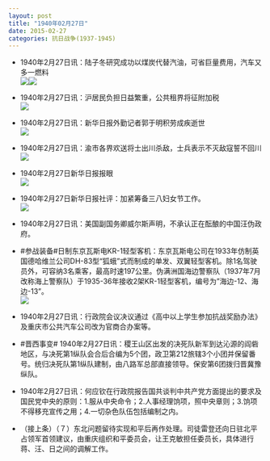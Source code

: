 ```yaml
---
layout: post
title: "1940年02月27日"
date: 2015-02-27
categories: 抗日战争(1937-1945)
---
```


<meta name="referrer" content="no-referrer" />

- 1940年2月27日讯：陆子冬研究成功以煤炭代替汽油，可省巨量费用，汽车又多一燃料 <br/><img src="https://ww4.sinaimg.cn/large/aca367d8jw1epobjz7glhj20n10ckwhe.jpg" /><img src="https://ww2.sinaimg.cn/large/aca367d8jw1epobjzd5h6j208006c0t5.jpg" />

- 1940年2月27日讯：沪居民负担日益繁重，公共租界将征附加税 <br/><img src="https://ww3.sinaimg.cn/large/aca367d8jw1epo9uyox7fj209y061mxq.jpg" />

- 1940年2月27日讯：新华日报外勤记者郭于明积劳成疾逝世 <br/><img src="https://ww3.sinaimg.cn/large/aca367d8jw1epo84hla6bj20rj0bjmzs.jpg" />

- 1940年2月27日讯：渝市各界欢送将士出川杀敌，士兵表示不灭敌寇誓不回川 <br/><img src="https://ww4.sinaimg.cn/large/aca367d8jw1epo6e40arkj205h0cet9b.jpg" />

- 1940年2月27日新华日报报眼 <br/><img src="https://ww3.sinaimg.cn/large/aca367d8jw1epnzftcmxhj209c095dgq.jpg" />

- 1940年2月27日新华日报社评：加紧筹备三八妇女节工作。 <br/><img src="https://ww1.sinaimg.cn/large/aca367d8jw1epnsi037bmj210x0gcafw.jpg" />

- 1940年2月27日讯：美国副国务卿威尔斯声明，不承认正在酝酿的中国汪伪政府。 

- #参战装备#日制东京瓦斯电KR-1轻型客机：东京瓦斯电公司在1933年仿制英国德哈维兰公司DH-83型“狐蛾”式而制成的单发、双翼轻型客机。除1名驾驶员外，可容纳3名乘客，最高时速197公里。伪满洲国海边警察队（1937年7月改称海上警察队）于1935-36年接收2架KR-1轻型客机，编号为”海边-12、海边-13”。  <br/><img src="https://ww4.sinaimg.cn/large/aca367d8jw1epnor05bhfj20dc0o10w7.jpg" />

- 1940年2月27日讯：行政院会议决议通过《高中以上学生参加抗战奖励办法》及重庆市公共汽车公司改为官商合办案等。 

- #晋西事变# 1940年2月27日讯：稷王山区出发的决死队新军到达沁源的阎砦地区，与决死第1纵队会合后合编为5个团，政卫第212旅辖3个小团并保留番号。统归决死队第1纵队建制，由八路军总部直接领导。保安第6团拨归晋冀豫纵队。 

- 1940年2月27日讯：何应钦在行政院报告国共谈判中共产党方面提出的要求及国民党中央的原则：1.服从中央命令；2.人事经理饷项，照中央章则；3.饷项不得移充宣传之用；4.一切杂色队伍包括编制之内。 

- （接上条）（７）东北问题留待实现和平后再作处理。司徒雷登还向日驻北平占领军首领建议，由重庆组织和平委员会，让王克敏担任委员长，具体进行蒋、汪、日之间的调解工作。 

